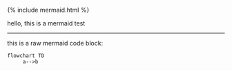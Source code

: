 {% include mermaid.html %}

hello, this is a mermaid test

---

this is a raw mermaid code block:

```mermaid
flowchart TD
     a-->b
```
